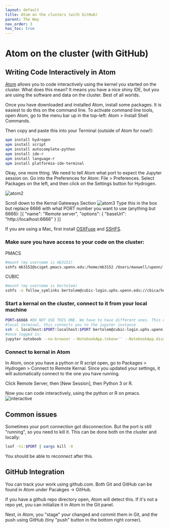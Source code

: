 ```yaml
---
layout: default
title: Atom on the clusters (with GitHub)
parent: The Way
nav_order: 3
has_toc: true
---
```


# Atom on the cluster (with GitHub)

## Writing Code Interactively in Atom

[Atom](https://atom.io) allows you to code interactively using the kernel you started on the cluster. What does this mean? It means you have a nice shiny IDE, but you are using the software and data on the cluster. Best of all worlds.

Once you have downloaded and installed Atom, install some packages. It is easiest to do this on the command line. To activate command line tools, open Atom, go to the menu bar up in the top-left: Atom > Install Shell Commands.

Then copy and paste this into your Terminal (outside of Atom for now!):
```bash
apm install hydrogen
apm install script
apm install autocomplete-python
apm install ide-r
apm install language-r
apm install platformio-ide-terminal
```

Okay, one more thing. We need to tell Atom what port to expect the Jupyter session on.
Go into the Preferences for Atom: File > Preferences.
Select Packages on the left, and then click on the Settings button for Hydrogen.

![atom2](./atom-hydrogen2.png)

Scroll down to the Kernal Gateways Section
![atom3](./hydrogen-port.png)
Type this in the box but replace 6666 with what PORT number you want to use (anything but 6666):
[{
  "name": "Remote server",
  "options": {
    "baseUrl": "http://localhost:6666"
  }
}]

If you are using a Mac, first install [OSXFuse](https://github.com/osxfuse/osxfuse/releases/download/macfuse-4.0.5/macfuse-4.0.5.dmg) and [SSHFS](https://github.com/osxfuse/sshfs/releases/download/osxfuse-sshfs-2.5.0/sshfs-2.5.0.pkg).

### Make sure you have access to your code on the cluster:

PMACS
```bash
#mount (my username is mb3152)
sshfs mb3152@sciget.pmacs.upenn.edu:/home/mb3152 /Users/maxwell/upenn/ -o follow_symlinks
```
CUBIC
```bash
#mount (my username is bertolem)
sshfs -o follow_symlinks bertolem@cubic-login.uphs.upenn.edu://cbica/home/bertolem/ /Users/maxwell/CUBIC/
```

### Start a kernal on the cluster, connect to it from your local machine
```bash
PORT=$6666 #DO NOT USE THIS ONE. We have to have different ones. This one is satan. If you can't connect, you and someone else probably, somehow, picked the same port
#local terminal, this connects you to the jupyter instance
ssh -L localhost:$PORT:localhost:$PORT bertolem@cubic-login.uphs.upenn.edu
#once logged in:
jupyter notebook --no-browser --NotebookApp.token='' --NotebookApp.disable_check_xsrf=True --port=$PORT
```

### Connect to kernal in Atom
In Atom, once you have a python or R script open, go to Packages > Hydrogen > Connect to Remote Kernal. Since you updated your settings, it will automatically connect to the one you have running.

Click Remote Server, then [New Session], then Python 3 or R.

Now you can code interactively, using the python or R on pmacs.
![interactive](./interactive.png)

## Common issues

Sometimes your port connection got disconnection. But the port is still "running", so you need to kill it. This can be done both on the cluster and locally:

```bash
lsof -ti:$PORT | xargs kill -9
```
You should be able to reconnect after this.

## GitHub Integration

You can track your work using github.com. Both Git and GitHub can be found in Atom under Pacakges -> GitHub.

If you have a github repo directory open, Atom will detect this. If it's not a repo yet, you can initialize it in Atom in the Git panel. 

Next, in Atom, you "stage" your changed and commit them in Git, and the push using GitHub (tiny "push" button in the bottom right corner).
